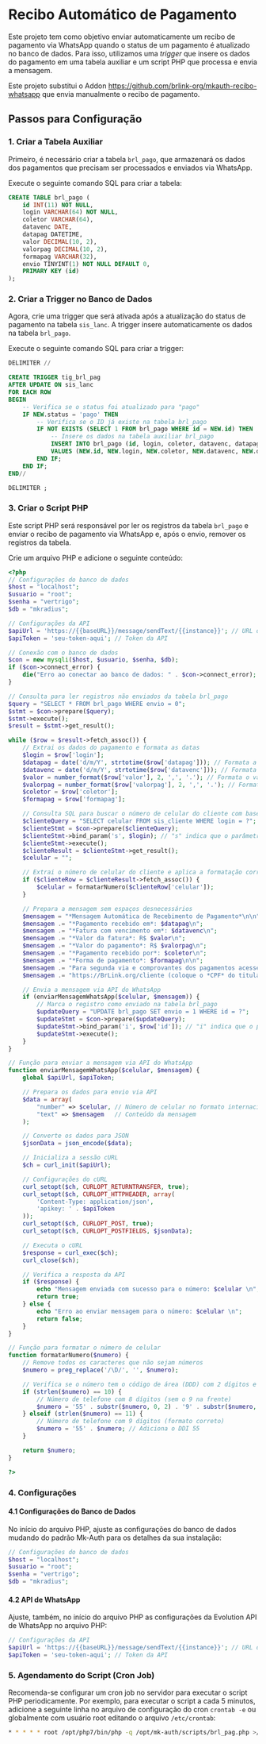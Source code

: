 # Recibo Automático de Pagamento

Este projeto tem como objetivo enviar automaticamente um recibo de pagamento via WhatsApp quando o status de um pagamento é atualizado no banco de dados. Para isso, utilizamos uma *trigger* que insere os dados do pagamento em uma tabela auxiliar e um script PHP que processa e envia a mensagem.

Este projeto substitui o Addon https://github.com/brlink-org/mkauth-recibo-whatsapp que envia manualmente o recibo de pagamento.

## Passos para Configuração

### 1. Criar a Tabela Auxiliar

Primeiro, é necessário criar a tabela `brl_pago`, que armazenará os dados dos pagamentos que precisam ser processados e enviados via WhatsApp.

Execute o seguinte comando SQL para criar a tabela:

```sql
CREATE TABLE brl_pago (
    id INT(11) NOT NULL,
    login VARCHAR(64) NOT NULL,
    coletor VARCHAR(64),
    datavenc DATE,
    datapag DATETIME,
    valor DECIMAL(10, 2),
    valorpag DECIMAL(10, 2),
    formapag VARCHAR(32),
    envio TINYINT(1) NOT NULL DEFAULT 0,
    PRIMARY KEY (id)
);
```

### 2. Criar a Trigger no Banco de Dados
Agora, crie uma trigger que será ativada após a atualização do status de pagamento na tabela `sis_lanc`. A trigger insere automaticamente os dados na tabela `brl_pago`.

Execute o seguinte comando SQL para criar a trigger:

```sql
DELIMITER //

CREATE TRIGGER tig_brl_pag
AFTER UPDATE ON sis_lanc
FOR EACH ROW
BEGIN
    -- Verifica se o status foi atualizado para "pago"
    IF NEW.status = 'pago' THEN
        -- Verifica se o ID já existe na tabela brl_pago
        IF NOT EXISTS (SELECT 1 FROM brl_pago WHERE id = NEW.id) THEN
            -- Insere os dados na tabela auxiliar brl_pago
            INSERT INTO brl_pago (id, login, coletor, datavenc, datapag, valor, valorpag, formapag)
            VALUES (NEW.id, NEW.login, NEW.coletor, NEW.datavenc, NEW.datapag, NEW.valor, NEW.valorpag, NEW.formapag);
        END IF;
    END IF;
END//

DELIMITER ;
```

### 3. Criar o Script PHP
Este script PHP será responsável por ler os registros da tabela `brl_pago` e enviar o recibo de pagamento via WhatsApp e, após o envio, remover os registros da tabela.

Crie um arquivo PHP e adicione o seguinte conteúdo:

```php
<?php
// Configurações do banco de dados
$host = "localhost";
$usuario = "root";
$senha = "vertrigo";
$db = "mkradius";

// Configurações da API
$apiUrl = 'https://{{baseURL}}/message/sendText/{{instance}}'; // URL da API
$apiToken = 'seu-token-aqui'; // Token da API

// Conexão com o banco de dados
$con = new mysqli($host, $usuario, $senha, $db);
if ($con->connect_error) {
    die("Erro ao conectar ao banco de dados: " . $con->connect_error);
}

// Consulta para ler registros não enviados da tabela brl_pago
$query = "SELECT * FROM brl_pago WHERE envio = 0";
$stmt = $con->prepare($query);
$stmt->execute();
$result = $stmt->get_result();

while ($row = $result->fetch_assoc()) {
    // Extrai os dados do pagamento e formata as datas
    $login = $row['login'];
    $datapag = date('d/m/Y', strtotime($row['datapag'])); // Formata a data de pagamento para dd/mm/aaaa
    $datavenc = date('d/m/Y', strtotime($row['datavenc'])); // Formata a data de vencimento para dd/mm/aaaa
    $valor = number_format($row['valor'], 2, ',', '.'); // Formata o valor no padrão brasileiro R$ 1.234,56
    $valorpag = number_format($row['valorpag'], 2, ',', '.'); // Formata o valor pago no padrão brasileiro
    $coletor = $row['coletor'];
    $formapag = $row['formapag'];

    // Consulta SQL para buscar o número de celular do cliente com base no login usando prepared statements
    $clienteQuery = "SELECT celular FROM sis_cliente WHERE login = ?";
    $clienteStmt = $con->prepare($clienteQuery);
    $clienteStmt->bind_param('s', $login); // "s" indica que o parâmetro é uma string
    $clienteStmt->execute();
    $clienteResult = $clienteStmt->get_result();
    $celular = "";

    // Extrai o número de celular do cliente e aplica a formatação correta
    if ($clienteRow = $clienteResult->fetch_assoc()) {
        $celular = formatarNumero($clienteRow['celular']);
    }

    // Prepara a mensagem sem espaços desnecessários
    $mensagem = "*Mensagem Automática de Recebimento de Pagamento*\n\n";
    $mensagem .= "*Pagamento recebido em*: $datapag\n";
    $mensagem .= "*Fatura com vencimento em*: $datavenc\n";
    $mensagem .= "*Valor da fatura*: R$ $valor\n";
    $mensagem .= "*Valor do pagamento*: R$ $valorpag\n";
    $mensagem .= "*Pagamento recebido por*: $coletor\n";
    $mensagem .= "*Forma de pagamento*: $formapag\n\n";
    $mensagem .= "Para segunda via e comprovantes dos pagamentos acesse:\n";
    $mensagem .= "https://BrLink.org/cliente (coloque o *CPF* do titular)\n";

    // Envia a mensagem via API do WhatsApp
    if (enviarMensagemWhatsApp($celular, $mensagem)) {
        // Marca o registro como enviado na tabela brl_pago
        $updateQuery = "UPDATE brl_pago SET envio = 1 WHERE id = ?";
        $updateStmt = $con->prepare($updateQuery);
        $updateStmt->bind_param('i', $row['id']); // "i" indica que o parâmetro é um inteiro
        $updateStmt->execute();
    }
}

// Função para enviar a mensagem via API do WhatsApp
function enviarMensagemWhatsApp($celular, $mensagem) {
    global $apiUrl, $apiToken;

    // Prepara os dados para envio via API
    $data = array(
        "number" => $celular, // Número de celular no formato internacional
        "text" => $mensagem   // Conteúdo da mensagem
    );

    // Converte os dados para JSON
    $jsonData = json_encode($data);

    // Inicializa a sessão cURL
    $ch = curl_init($apiUrl);

    // Configurações do cURL
    curl_setopt($ch, CURLOPT_RETURNTRANSFER, true);
    curl_setopt($ch, CURLOPT_HTTPHEADER, array(
        'Content-Type: application/json',
        'apikey: ' . $apiToken
    ));
    curl_setopt($ch, CURLOPT_POST, true);
    curl_setopt($ch, CURLOPT_POSTFIELDS, $jsonData);

    // Executa o cURL
    $response = curl_exec($ch);
    curl_close($ch);

    // Verifica a resposta da API
    if ($response) {
        echo "Mensagem enviada com sucesso para o número: $celular \n";
        return true;
    } else {
        echo "Erro ao enviar mensagem para o número: $celular \n";
        return false;
    }
}

// Função para formatar o número de celular
function formatarNumero($numero) {
    // Remove todos os caracteres que não sejam números
    $numero = preg_replace('/\D/', '', $numero);

    // Verifica se o número tem o código de área (DDD) com 2 dígitos e o número com 8 ou 9 dígitos
    if (strlen($numero) == 10) {
        // Número de telefone com 8 dígitos (sem o 9 na frente)
        $numero = '55' . substr($numero, 0, 2) . '9' . substr($numero, 2); // Adiciona o DDI 55 e insere o 9 antes do número
    } elseif (strlen($numero) == 11) {
        // Número de telefone com 9 dígitos (formato correto)
        $numero = '55' . $numero; // Adiciona o DDI 55
    }

    return $numero;
}

?>
```

### 4. Configurações

#### 4.1 Configurações do Banco de Dados
No início do arquivo PHP, ajuste as configurações do banco de dados mudando do padrão Mk-Auth para os detalhes da sua instalação:

```php
// Configurações do banco de dados
$host = "localhost";
$usuario = "root";
$senha = "vertrigo";
$db = "mkradius";
```

#### 4.2 API de WhatsApp
Ajuste, também, no início do arquivo PHP as configurações da Evolution API de WhatsApp no arquivo PHP:

```php
// Configurações da API
$apiUrl = 'https://{{baseURL}}/message/sendText/{{instance}}'; // URL da API
$apiToken = 'seu-token-aqui'; // Token da API
```

### 5. Agendamento do Script (Cron Job)
Recomenda-se configurar um cron job no servidor para executar o script PHP periodicamente. Por exemplo, para executar o script a cada 5 minutos, adicione a seguinte linha no arquivo de configuração do cron `crontab -e` ou globalmente com usuário root editando o arquivo `/etc/crontab`:

```bash
* * * * * root /opt/php7/bin/php -q /opt/mk-auth/scripts/brl_pag.php >/dev/null 2>&1
```
